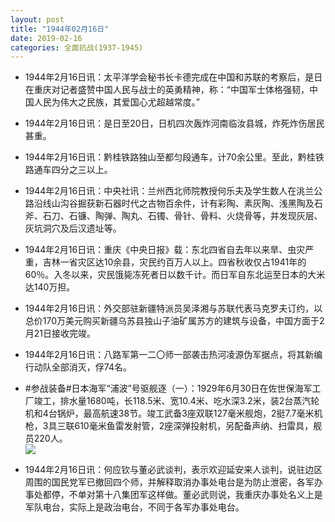 ```yaml
---
layout: post
title: "1944年02月16日"
date: 2019-02-16
categories: 全面抗战(1937-1945)
---
```


<meta name="referrer" content="no-referrer" />

- 1944年2月16日讯：太平洋学会秘书长卡德完成在中国和苏联的考察后，是日在重庆对记者盛赞中国人民与战士的英勇精神，称：“中国军士体格强韧，中国人民为伟大之民族，其爱国心尤超越常度。” 

- 1944年2月16日讯：是日至20日，日机四次轰炸河南临汝县城，炸死炸伤居民甚重。 

- 1944年2月16日讯：黔桂铁路独山至都匀段通车，计70余公里。至此，黔桂铁路通车四分之三以上。 

- 1944年2月16日讯：中央社讯：兰州西北师院教授何乐夫及学生数人在洮兰公路沿线山沟谷掘获新石器时代之古物百余件，计有彩陶、素灰陶、浅黑陶及石斧、石刀、石镰、陶弹、陶丸、石镯、骨针、骨料、火烧骨等，并发现灰层、灰坑洞穴及后汉遗址等。 

- 1944年2月16日讯：重庆《中央日报》载：东北四省自去年以来旱、虫灾严重，吉林一省灾区达10余县，灾民约百万人以上。四省秋收仅占1941年的60％。入冬以来，灾民饿毙冻死者日以数千计。而日军自东北运至日本的大米达140万担。 

- 1944年2月16日讯：外交部驻新疆特派员吴泽湘与苏联代表马克罗夫订约，以总价170万美元购买新疆乌苏县独山子油矿属苏方的建筑与设备，中国方面于2月21日接收完竣。 

- 1944年2月16日讯：八路军第一二〇师一部袭击热河凌源伪军据点，将其新编行动队全部消灭，俘74名。 

- #参战装备#日本海军“浦波”号驱舰逐（一）：1929年6月30日在佐世保海军工厂竣工，排水量1680吨，长118.5米、宽10.4米、吃水深3.2米，装2台蒸汽轮机和4台锅炉，最高航速38节。竣工武备3座双联127毫米舰炮，2挺7.7毫米机枪，3具三联610毫米鱼雷发射管，2座深弹投射机，另配备声纳、扫雷具，舰员220人。 <br/><img src="https://wx3.sinaimg.cn/large/aca367d8ly1g081a2kmrzj20dc0a075v.jpg" />

- 1944年2月16日讯：何应钦与董必武谈判，表示欢迎延安来人谈判，说驻边区周围的国民党军已撤回四个师，并解释取消办事处电台是为防止泄密，各军办事处都停，不单对第十八集团军这样做。董必武则说，我重庆办事处名义上是军队电台，实际上是政治电台，不同于各军办事处电台。 

